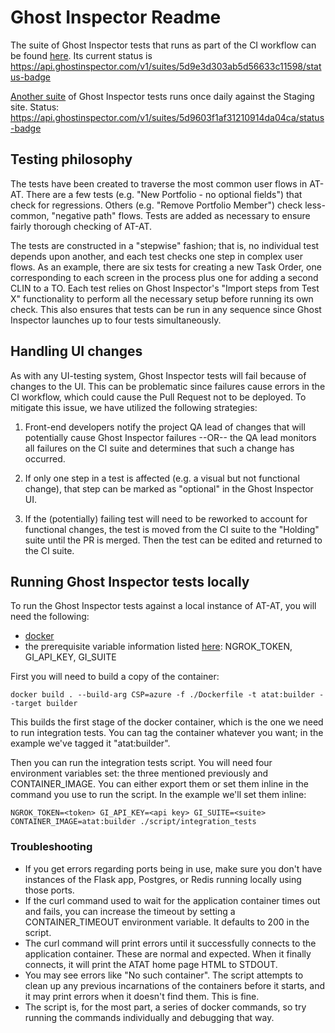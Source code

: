 # Ghost Inspector Readme

The suite of Ghost Inspector tests that runs as part of the CI workflow
can be found [here](https://app.ghostinspector.com/suites/5d9e3d303ab5d56633c11598). Its current status is https://api.ghostinspector.com/v1/suites/5d9e3d303ab5d56633c11598/status-badge

[Another suite](https://app.ghostinspector.com/suites/5d9603f1af31210914da04ca) of Ghost Inspector tests runs once daily against the Staging site. Status: https://api.ghostinspector.com/v1/suites/5d9603f1af31210914da04ca/status-badge

## Testing philosophy

The tests have been created to traverse the most common user flows in AT-AT. There are a few tests (e.g. "New Portfolio - no optional fields")
that check for regressions. Others (e.g. "Remove Portfolio Member") check less-common, "negative path" flows. Tests are added as necessary
to ensure fairly thorough checking of AT-AT.

The tests are constructed in a "stepwise" fashion; that is, no individual test depends upon another, and each test checks one step in complex
user flows. As an example, there are six tests for creating a new Task Order, one corresponding to each screen in the process plus one
for adding a second CLIN to a TO. Each test relies on Ghost Inspector's "Import steps from Test X" functionality to perform all the
necessary setup before running its own check. This also ensures that tests can be run in any sequence since Ghost Inspector launches up to
four tests simultaneously.

## Handling UI changes

As with any UI-testing system, Ghost Inspector tests will fail because of changes to the UI. This can be problematic since failures
cause errors in the CI workflow, which could cause the Pull Request not to be deployed. To mitigate this issue, we have utilized
the following strategies:

1. Front-end developers notify the project QA lead of changes that will potentially cause Ghost Inspector failures --OR-- the
QA lead monitors all failures on the CI suite and determines that such a change has occurred.

2. If only one step in a test is affected (e.g. a visual but not functional change), that step can be marked as "optional" in
the Ghost Inspector UI.

3. If the (potentially) failing test will need to be reworked to account for functional changes, the test is moved from the CI
suite to the "Holding" suite until the PR is merged. Then the test can be edited and returned to the CI suite.

## Running Ghost Inspector tests locally

To run the Ghost Inspector tests against a local instance of AT-AT,
you will need the following:

- [docker](https://docs.docker.com/v17.12/install/)
- the prerequisite variable information listed [here](https://ghostinspector.com/docs/integration/circle-ci/): NGROK_TOKEN, GI_API_KEY, GI_SUITE

First you will need to build a copy of the container:

```
docker build . --build-arg CSP=azure -f ./Dockerfile -t atat:builder --target builder
```

This builds the first stage of the docker container, which is the one we need to run integration tests. You can tag the container whatever you want; in the example we've tagged it "atat:builder".

Then you can run the integration tests script. You will need four environment variables set: the three mentioned previously and CONTAINER_IMAGE. You can either export them or set them inline in the command you use to run the script. In the example we'll set them inline:

```
NGROK_TOKEN=<token> GI_API_KEY=<api key> GI_SUITE=<suite> CONTAINER_IMAGE=atat:builder ./script/integration_tests
```

### Troubleshooting

- If you get errors regarding ports being in use, make sure you don't have instances of the Flask app, Postgres, or Redis running locally using those ports.
- If the curl command used to wait for the application container times out and fails, you can increase the timeout by setting a CONTAINER_TIMEOUT environment variable. It defaults to 200 in the script.
- The curl command will print errors until it successfully connects to the application container. These are normal and expected. When it finally connects, it will print the ATAT home page HTML to STDOUT.
- You may see errors like "No such container". The script attempts to clean up any previous incarnations of the containers before it starts, and it may print errors when it doesn't find them. This is fine.
- The script is, for the most part, a series of docker commands, so try running the commands individually and debugging that way.
